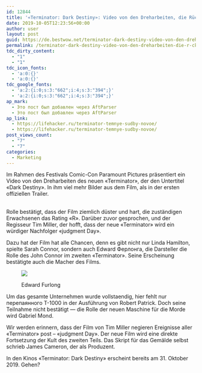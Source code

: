```yaml
---
id: 12844
title: '«Terminator: Dark Destiny»: Video von den Dreharbeiten, die Rückkehr von John Connor und Erwachsener Note «R»'
date: 2019-10-05T12:23:56+00:00
author: user
layout: post
guid: https://de.bestwow.net/terminator-dark-destiny-video-von-den-dreharbeiten-die-r-ckkehr-von-john-connor-und-erwachsener-note-r/
permalink: /terminator-dark-destiny-video-von-den-dreharbeiten-die-r-ckkehr-von-john-connor-und-erwachsener-note-r/
tdc_dirty_content:
  - "1"
  - "1"
tdc_icon_fonts:
  - 'a:0:{}'
  - 'a:0:{}'
tdc_google_fonts:
  - 'a:2:{i:0;s:3:"662";i:4;s:3:"394";}'
  - 'a:2:{i:0;s:3:"662";i:4;s:3:"394";}'
ap_mark:
  - Это пост был добавлен через AftParser
  - Это пост был добавлен через AftParser
ap_link:
  - https://lifehacker.ru/terminator-temnye-sudby-novoe/
  - https://lifehacker.ru/terminator-temnye-sudby-novoe/
post_views_count:
  - "7"
  - "7"
categories:
  - Marketing
---
```

Im Rahmen des Festivals <span>Comic-Con Paramount Pictures präsentiert ein Video von den Dreharbeiten des neuen «Terminator», der den Untertitel «Dark Destiny». In ihm viel mehr Bilder aus dem Film, als in der ersten offiziellen Trailer.<br /> <br /> </span></p> 

Rolle bestätigt, dass der Film ziemlich düster und hart, die zuständigen Erwachsenen das Rating «R». Darüber zuvor gesprochen, und der Regisseur Tim Miller, der hofft, dass der neue <span>«Terminator»</span> wird ein würdiger Nachfolger «judgment Day».

Dazu hat der Film hat alle Chancen, denn es gibt nicht nur Linda Hamilton, spielte Sarah Connor, sondern auch Edward Ферлонга, die Darsteller die Rolle des John Connor im zweiten «Terminator». Seine Erscheinung bestätigte auch die Macher des Films.<figure>

![](https://de.bestwow.net/wp-content/uploads/2019/10/terminator-temnye-sud-by-video-so-s-emok-vozvraschenie-dzhona-konnora-i-vzroslyy-reyting-r-1.jpg) <figcaption>Edward Furlong</figcaption></figure> 

Um das gesamte Unternehmen wurde vollstaendig, hier fehlt nur перепаянного T-1000 in der Ausführung von Robert Patrick. Doch seine Teilnahme nicht bestätigt — die Rolle der neuen Maschine für die Morde wird Gabriel Mond.

Wir werden erinnern, dass der Film von Tim Miller negieren Ereignisse aller «Terminator» post &#8211; «judgment Day». Der neue Film wird eine direkte Fortsetzung der Kult des zweiten Teils. Das Skript für das Gemälde selbst schrieb James Cameron, der als Produzent.

In den Kinos «Terminator: Dark Destiny» erscheint bereits am 31. Oktober 2019. Gehen?